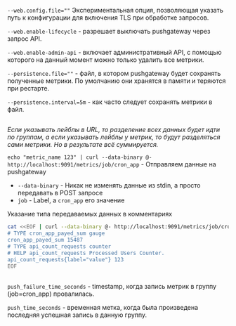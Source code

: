 ```--web.config.file=""``` Экспериментальная опция, позволяющая указать путь к конфигурации для включения TLS при обработке запросов.  

```--web.enable-lifecycle``` - разрешает выключать pushgateway через запрос API.  

```--web.enable-admin-api``` - включает административный API, с помощью которого на данный момент можно только удалить все метрики.  

```--persistence.file=""``` - файл, в котором pushgateway будет сохранять полученные метрики. По умолчанию они хранятся в памяти и теряются при рестарте.  

```--persistence.interval=5m``` - как часто следует сохранять метрики в файл.

##

*Если указывать лейблы в URL, то разделение всех данных будет идти по группам, а если указывать лейблы у метрик, то будут разделяться сами метрики. Но в результате всё суммируется.*

```echo "metric_name 123" | curl --data-binary @- http://localhost:9091/metrics/job/cron_app``` - Отправляем данные на pushgateway  

- ```--data-binary``` - Никак не изменять данные из stdin, а просто передавать в POST запросе
- ```job``` - Label, а ```cron_app``` его значение

Указание типа передаваемых данных в комментариях
```Bash
cat <<EOF | curl --data-binary @- http://localhost:9091/metrics/job/cron_app
# TYPE cron_app_payed_sum gauge
cron_app_payed_sum 15487
# TYPE api_count_requests counter
# HELP api_count_requests Processed Users Counter.
api_count_requests{label="value"} 123
EOF
```

##

```push_failure_time_seconds``` - timestamp, когда запись метрик в группу (job=cron_app) провалилась.

```push_time_seconds``` - временная метка, когда была произведена последняя успешная запись в данную группу.
  
